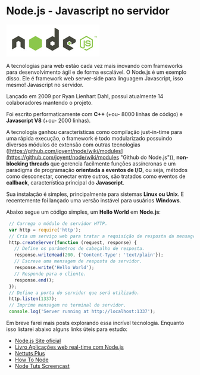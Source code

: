 # Node.js - Javascript no servidor

![Node.js - Javascript no servidor](../images/nodejs-logo.jpg "Node.js - Javascript no servidor")

A tecnologias para web estão cada vez mais inovando com frameworks para desenvolvimento ágil e de forma escalável. O Node.js é um exemplo disso. Ele é framework web server-side para linguagem Javascript, isso mesmo! Javascript no servidor.

Lançado em 2009 por Ryan Lienhart Dahl, possui atualmente 14 colaboradores mantendo o projeto.

Foi escrito performaticamente com **C++** (+ou- 8000 linhas de código) e **Javascript V8** (+ou- 2000 linhas).

A tecnologia ganhou características como compilação just-in-time para uma rápida execução, o framework é todo modularizado possuindo diversos módulos de extensão com outras tecnologias ([https://github.com/joyent/node/wiki/modules](https://github.com/joyent/node/wiki/modules "Github do Node.js")), **non-blocking threads** que gerencia facilmente funções assíncronas e um paradigma de programação **orientada a eventos de I/O**, ou seja, métodos como desconectar, conectar entre outros, são tratados como eventos de **callback**, característica principal do **Javascript**.

Sua instalação é simples, principalmente para sistemas **Linux ou Unix**. E recentemente foi lançado uma versão instável para usuários **Windows**.

Abaixo segue um código simples, um **Hello World** em **Node.js**:

``` javascript
 // Carrega o módulo de servidor HTTP.
 var http = require('http');
 // Cria um serviço web para tratar a requisição de resposta da mensagem Hello World.
 http.createServer(function (request, response) {
   // Define os parâmetros de cabeçalho de resposta.
   response.writeHead(200, {'Content-Type': 'text/plain'});
   // Escreve uma mensagem de resposta do servidor.
   response.write('Hello World');
   // Responde para o cliente.
   response.end();
 });
 // Define a porta do servidor que será utilizado.
 http.listen(1337);
 // Imprime mensagem no terminal do servidor.
 console.log('Server running at http://localhost:1337');
``` 

Em breve farei mais posts explorando essa incrível tecnologia. Enquanto isso listarei abaixo alguns links úteis para estudo:

*   [Node.js Site oficial](http://nodejs.org/ "Site Oficial do Node.js")
*   [Livro Aplicações web real-time com Node.js](https://casadocodigo.refersion.com/l/630.1389 "Livro Aplicações web real-time com Node.js")
*   [Nettuts Plus](http://net.tutsplus.com/tutorials/javascript-ajax/this-time-youll-learn-node-js/ "Nettuts Plus - Node.js")
*   [How To Node](http://howtonode.org/ "Blog How to Node")
*   [Node Tuts Screencast](http://nodetuts.com/ "NodeTuts Screencasts")